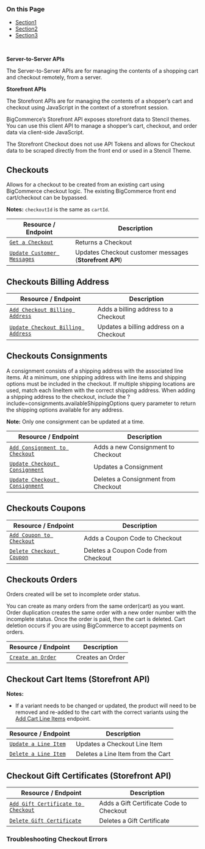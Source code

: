 <div class="otp" id="no-index">

### On this Page	
- [Section1](#section1)
- [Section2](#section2)
- [Section3](#section3)

</div>
<br>

**Server-to-Server APIs**

The Server-to-Server APIs are for managing the contents of a shopping cart and checkout remotely, from a server.

**Storefront APIs**

The Storefront APIs are for managing the contents of a shopper’s cart and checkout using JavaScript in the context of a storefront session.

BigCommerce’s Storefront API exposes storefront data to Stencil themes. You can use this client API to manage a shopper’s cart, checkout, and order data via client-side JavaScript.

The Storefront Checkout does not use API Tokens and allows for Checkout data to be scraped directly from the front end or used in a Stencil Theme.

## Checkouts

Allows for a checkout to be created from an existing cart using BigCommerce checkout logic. The existing BigCommerce front end cart/checkout can be bypassed.

**Notes:** `checkoutId` is the same as `cartId`.

Resource / Endpoint|Description|
|-|-|
|[`Get a Checkout`](https://developer.bigcommerce.com/api-reference/cart-checkout/server-server-checkout-api/checkout/checkoutsbycheckoutidget)|Returns a Checkout|
|[`Update Customer Messages`](https://developer.bigcommerce.com/api-reference/cart-checkout/storefront-checkout-api/checkout/checkoutsbycheckoutidput)|Updates Checkout customer messages (**Storefront API**)|

## Checkouts Billing Address

Resource / Endpoint|Description|
|-|-|
|[`Add Checkout Billing Address`](https://developer.bigcommerce.com/api-reference/cart-checkout/server-server-checkout-api/checkout-billing-address/checkoutsbillingaddressbycheckoutidpost)|Adds a billing address to a Checkout|
|[`Update Checkout Billing Address`](https://developer.bigcommerce.com/api-reference/cart-checkout/server-server-checkout-api/checkout-billing-address/checkoutsbillingaddressbycheckoutidandaddressidput)|Updates a billing address on a Checkout|

## Checkouts Consignments

A consignment consists of a shipping address with the associated line items. At a minimum, one shipping address with line items and shipping options must be included in the checkout. If multiple shipping locations are used, match each lineItem with the correct shipping address. When adding a shipping address to the checkout, include the ?include=consignments.availableShippingOptions query parameter to return the shipping options available for any address.

**Note:** Only one consignment can be updated at a time. 

Resource / Endpoint|Description|
|-|-|
|[`Add Consignment to Checkout`](https://developer.bigcommerce.com/api-reference/cart-checkout/server-server-checkout-api/checkout-consignments/checkoutsconsignmentsbycheckoutidpost)|Adds a new Consignment to Checkout|
|[`Update Checkout Consignment`](https://developer.bigcommerce.com/api-reference/cart-checkout/server-server-checkout-api/checkout-billing-address/checkoutsbillingaddressbycheckoutidandaddressidput)|Updates a Consignment|
|[`Update Checkout Consignment`](https://developer.bigcommerce.com/api-reference/cart-checkout/server-server-checkout-api/checkout-consignments/checkoutsconsignmentsbycheckoutidandconsignmentiddelete)|Deletes a Consignment from Checkout|

## Checkouts Coupons
Resource / Endpoint|Description|
|-|-|
|[`Add Coupon to Checkout`](https://developer.bigcommerce.com/api-reference/cart-checkout/server-server-checkout-api/checkout-coupons/checkoutscouponsbycheckoutidpost)|Adds a Coupon Code to Checkout|
|[`Delete Checkout Coupon`](https://developer.bigcommerce.com/api-reference/cart-checkout/server-server-checkout-api/checkout-coupons/checkoutscouponsbycheckoutidandcouponcodedelete)|Deletes a Coupon Code from Checkout|

## Checkouts Orders

Orders created will be set to incomplete order status.

You can create as many orders from the same order(cart) as you want. Order duplication creates the same order with a new order number with the incomplete status. Once the order is paid, then the cart is deleted. Cart deletion occurs if you are using BigCommerce to accept payments on orders.

Resource / Endpoint|Description|
|-|-|
|[`Create an Order`](https://developer.bigcommerce.com/api-reference/cart-checkout/server-server-checkout-api/checkout-orders/createanorder)|Creates an Order|

## Checkout Cart Items (Storefront API)

**Notes:**
* If a variant needs to be changed or updated, the product will need to be removed and re-added to the cart with the correct variants using the [Add Cart Line Items](https://developer.bigcommerce.com/api-reference/cart-checkout/storefront-cart-api/cart-items/addcartlineitem) endpoint.

Resource / Endpoint|Description|
|-|-|
|[`Update a Line Item`](https://developer.bigcommerce.com/api-reference/cart-checkout/storefront-checkout-api/checkout-cart-items/checkoutscartsitemsitemidbycheckoutidandcartidput)|Updates a Checkout Line Item|
|[`Delete a Line Item`](https://developer.bigcommerce.com/api-reference/cart-checkout/storefront-checkout-api/checkout-cart-items/checkoutscartsitemsitemidbycheckoutidandcartiddelete)|Deletes a Line Item from the Cart|

## Checkout Gift Certificates (Storefront API)

Resource / Endpoint|Description|
|-|-|
|[`Add Gift Certificate to Checkout`](https://developer.bigcommerce.com/api-reference/cart-checkout/storefront-checkout-api/checkout-gift-certificates/checkoutsgiftcertificatesbycheckoutidpost)|Adds a Gift Certificate Code to Checkout|
|[`Delete Gift Certificate`](https://developer.bigcommerce.com/api-reference/cart-checkout/storefront-checkout-api/checkout-gift-certificates/checkoutsgiftcertificatesbycheckoutidandgiftcertificatecodedelete)|Deletes a Gift Certificate|

### Troubleshooting Checkout Errors



